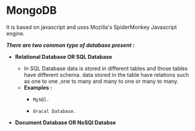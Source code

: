 # MongoDB
It is based on javascript and uses Mozilla's SpiderMonkey Javascript engine.

__*There are two common type of database present :*__
- __Relational Database OR SQL Database__

    - In SQL Database data is stored in different tables and those tables have different schema.
      data stored in the table have relations such as one to one ,one to many and many to one or many to many.
    - __Examples :__
        -     MySQl.
        -     Oracal Database.
    

- __Document Database OR NoSQl Databse__
